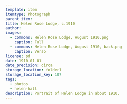 ```yaml
---
template: item
itemtype: Photograph
parent_item: 
title: Helen Rose Lodge, c.1910
author: 
images:
  - commons: Helen Rose Lodge, August 1910.png
    caption: Full
  - commons: Helen Rose Lodge, August 1910, back.png
    caption: Verso
license: pd
date: 1910-01-01
date_precision: circa
storage_location: folder1
storage_location_key: 107
tags:
  - photos
  - helen-hall
description: Portrait of Helen Lodge in about 1910.
---
```

